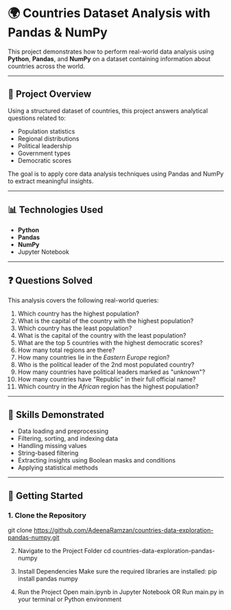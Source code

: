 # 🌍 Countries Dataset Analysis with Pandas & NumPy

This project demonstrates how to perform real-world data analysis using **Python**, **Pandas**, and **NumPy** on a dataset containing information about countries across the world.

---

## 📁 Project Overview

Using a structured dataset of countries, this project answers analytical questions related to:

- Population statistics  
- Regional distributions  
- Political leadership  
- Government types  
- Democratic scores

The goal is to apply core data analysis techniques using Pandas and NumPy to extract meaningful insights.

---

## 📊 Technologies Used

- **Python**  
- **Pandas**  
- **NumPy**  
- Jupyter Notebook 

---

## ❓ Questions Solved

This analysis covers the following real-world queries:

1. Which country has the highest population?  
2. What is the capital of the country with the highest population?  
3. Which country has the least population?  
4. What is the capital of the country with the least population?  
5. What are the top 5 countries with the highest democratic scores?  
6. How many total regions are there?  
7. How many countries lie in the *Eastern Europe* region?  
8. Who is the political leader of the 2nd most populated country?  
9. How many countries have political leaders marked as "unknown"?  
10. How many countries have "Republic" in their full official name?  
11. Which country in the *African* region has the highest population?

---

## 🧠 Skills Demonstrated

- Data loading and preprocessing  
- Filtering, sorting, and indexing data  
- Handling missing values  
- String-based filtering   
- Extracting insights using Boolean masks and conditions  
- Applying statistical methods

---

## 🚀 Getting Started

### 1. Clone the Repository

git clone https://github.com/AdeenaRamzan/countries-data-exploration-pandas-numpy.git

2. Navigate to the Project Folder
cd countries-data-exploration-pandas-numpy

3. Install Dependencies
Make sure the required libraries are installed:
pip install pandas numpy

4. Run the Project
Open main.ipynb in Jupyter Notebook
OR
Run main.py in your terminal or Python environment